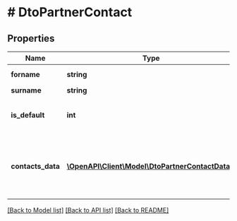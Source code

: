 # # DtoPartnerContact

## Properties

Name | Type | Description | Notes
------------ | ------------- | ------------- | -------------
**forname** | **string** | Krstné meno | [optional]
**surname** | **string** | Priezvisko | [optional]
**is_default** | **int** | Predvolený kontakt.  Áno &#x3D; -1  Nie &#x3D; 0 | [optional]
**contacts_data** | [**\OpenAPI\Client\Model\DtoPartnerContactData[]**](DtoPartnerContactData.md) | Zoznam emailov, telefónnych čísiel pre tento daný kontakt partnera. | [optional] [readonly]

[[Back to Model list]](../../README.md#models) [[Back to API list]](../../README.md#endpoints) [[Back to README]](../../README.md)
